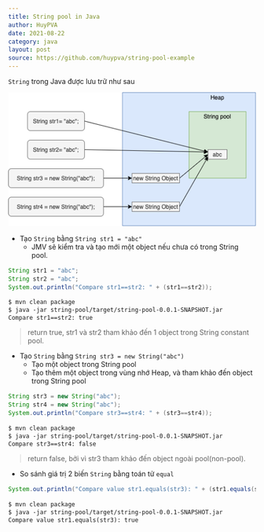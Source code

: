 ```yaml
---
title: String pool in Java
author: HuyPVA
date: 2021-08-22
category: java
layout: post
source: https://github.com/huypva/string-pool-example
---
```


`String` trong Java được lưu trữ như sau

![StringPool](../assets/images/string_pool.png)

- Tạo `String` bằng `String str1 = "abc"`
    - JMV sẽ kiểm tra và tạo mới một object nếu chưa có trong String pool.

```java
String str1 = "abc";
String str2 = "abc";
System.out.println("Compare str1==str2: " + (str1==str2)); 

``` 

```shell
$ mvn clean package
$ java -jar string-pool/target/string-pool-0.0.1-SNAPSHOT.jar
Compare str1==str2: true
```

> return true, str1 và str2 tham khảo đến 1 object trong String constant pool.

- Tạo `String` bằng `String str3 = new String("abc")`
    - Tạo một object trong String pool
    - Tạo thêm một object trong vùng nhớ Heap, và tham khảo đến object trong String pool

```java
String str3 = new String("abc");
String str4 = new String("abc");
System.out.println("Compare str3==str4: " + (str3==str4));
``` 

```shell
$ mvn clean package
$ java -jar string-pool/target/string-pool-0.0.1-SNAPSHOT.jar
Compare str3==str4: false
```

> return false, bởi vì str3 tham khảo đến object ngoài pool(non-pool).

- So sánh giá trị 2 biến `String` bằng toán tử `equal`

```java
System.out.println("Compare value str1.equals(str3): " + (str1.equals(str3)));
```

```shell
$ mvn clean package
$ java -jar string-pool/target/string-pool-0.0.1-SNAPSHOT.jar
Compare value str1.equals(str3): true
```` 

[1]: https://pages.github.com